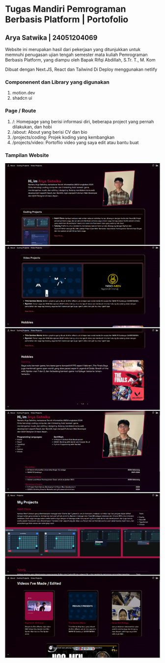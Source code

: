 # Tugas Mandiri Pemrograman Berbasis Platform | Portofolio
## Arya Satwika | 24051204069
Website ini merupakan hasil dari pekerjaan yang ditunjukkan untuk memnuhi penugasan ujian tengah semester mata kuliah Pemrograman Berbasis Platform, yang diampu oleh Bapak Rifqi Abdillah, S.Tr. T., M. Kom

Dibuat dengan Next.JS, React dan Tailwind
Di Deploy menggunakan netlify

### Componenent dan Library yang digunakan
1. motion.dev
2. shadcn ui

### Page / Route
1. /: Homepage yang berisi informasi diri, beberapa project yang pernah dilakukan, dan hobi
2. /about: About yang berisi CV dan bio
3. /projects/coding: Projek koding yang kembangkan
4. /projects/video: Portoflio video yang saya edit atau bantu buat

### Tampilan Website
![homepage-1](public/screenshots/homepage-1.png)
![homepage-2](public/screenshots/homepage-2.png)
![homepage-3](public/screenshots/homepage-3.png)
![about-1](public/screenshots/about-1.png)
![coding-1](public/screenshots/coding-1.png)
![videos-1](public/screenshots/videos-1.png)